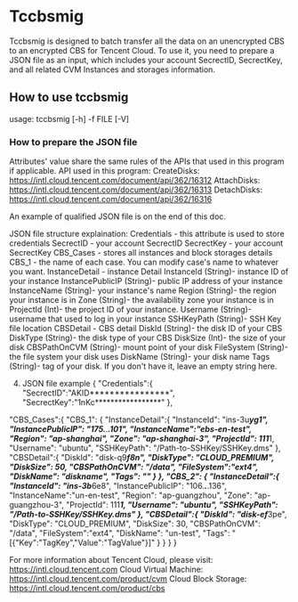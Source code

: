 # Tccbsmig
Tccbsmig is designed to batch transfer all the data on an unencrypted CBS to an encrypted CBS for Tencent Cloud. To use it, you need to prepare a JSON file as an input, which includes your account SecrectID, SecrectKey, and all related CVM Instances and storages information.

## How to use tccbsmig
usage: tccbsmig [-h] -f FILE [-V]

### How to prepare the JSON file
Attributes' value share the same rules of the APIs that used in this program if applicable.
API used in this program:
CreateDisks: https://intl.cloud.tencent.com/document/api/362/16312
AttachDisks: https://intl.cloud.tencent.com/document/api/362/16313
DetachDisks: https://intl.cloud.tencent.com/document/api/362/16316

An example of qualified JSON file is on the end of this doc.

JSON file structure explaination:
Credentials - this attribute is used to store credentials
  SecrectID - your account SecrectID
  SecrectKey - your account SecrectKey
CBS_Cases - stores all instances and block storages details
  CBS_1 - the name of each case. You can modify case's name to whatever you want.
    InstanceDetail - instance Detail
      InstanceId (String)- instance ID of your instance
      InstancePublicIP (String)- public IP address of your instance
      InstanceName (String)- your instance's name
      Region (String)- the region your instance is in
      Zone (String)- the availability zone your instance is in
      ProjectId (Int)- the project ID of your instance.
      Username (String)- username that used to log in your instance
      SSHKeyPath (String)- SSH Key file location
    CBSDetail - CBS detail
      DiskId (String)- the disk ID of your CBS
      DiskType (String)- the disk type of your CBS
      DiskSize (Int)- the size of your disk
      CBSPathOnCVM (String)- mount point of your disk
      FileSystem (String)- the file system your disk uses
      DiskName (String)- your disk name
      Tags (String)- tag of your disk. If you don't have it, leave an empty string here.

4. JSON file example
{
  "Credentials":{
    "SecrectID":"AKID****************",
    "SecrectKey":"1nKc*****************"
  },

  "CBS_Cases":{
    "CBS_1":
    {
      "InstanceDetail":{
        "InstanceId": "ins-3u***yg1",
        "InstancePublicIP": "175.***.***.101",
        "InstanceName":"ebs-en-test",
        "Region": "ap-shanghai",
        "Zone": "ap-shanghai-3",
        "ProjectId": 111***1,
        "Username": "ubuntu",
        "SSHKeyPath": "/Path-to-SSHKey/SSHKey.dms"
      },
      "CBSDetail":{
        "DiskId": "disk-q9***f8n",
        "DiskType": "CLOUD_PREMIUM",
        "DiskSize": 50,
        "CBSPathOnCVM": "/data",
        "FileSystem":"ext4",
        "DiskName": "diskname",
        "Tags": ""
      }
    },
    "CBS_2":
    {
      "InstanceDetail":{
        "InstanceId": "ins-3b***6e8",
        "InstancePublicIP": "106.***.***.136",
        "InstanceName":"un-en-test",
        "Region": "ap-guangzhou",
        "Zone": "ap-guangzhou-3",
        "ProjectId": 111***1,
        "Username": "ubuntu",
        "SSHKeyPath": "/Path-to-SSHKey/SSHKey.dms"
      },
      "CBSDetail":{
        "DiskId": "disk-ef***3pe",
        "DiskType": "CLOUD_PREMIUM",
        "DiskSize": 30,
        "CBSPathOnCVM": "/data",
        "FileSystem":"ext4",
        "DiskName": "un-test",
        "Tags": "[{\"Key\":\"TagKey\",\"Value\":\"TagValue\"}]"
      }
    }
  }
}

For more information about Tencent Cloud, please visit: https://intl.cloud.tencent.com
Cloud Virtual Machine: https://intl.cloud.tencent.com/product/cvm
Cloud Block Storage: https://intl.cloud.tencent.com/product/cbs

